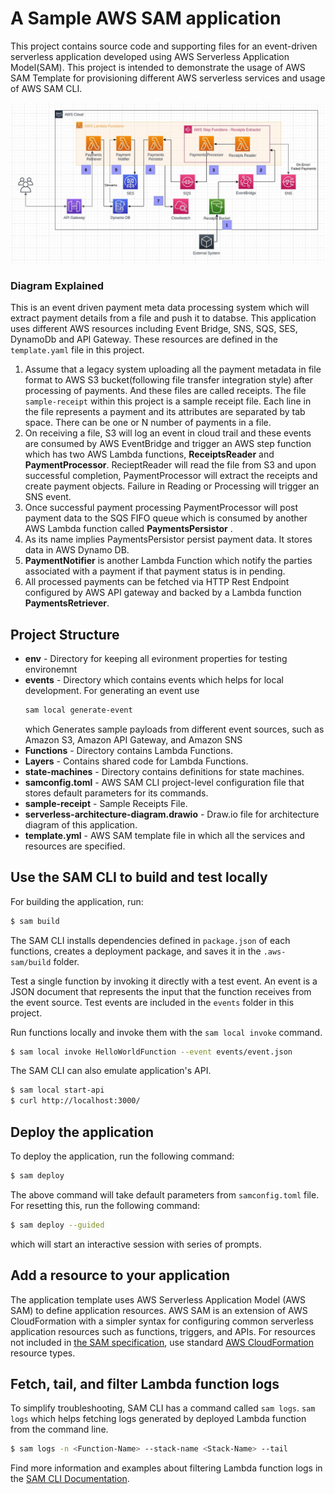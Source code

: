 # A Sample AWS SAM application

This project contains source code and supporting files for an event-driven serverless application developed using AWS Serverless Application Model(SAM). This project is intended to demonstrate the usage of AWS SAM Template for provisioning different AWS serverless services and usage of AWS SAM CLI.


![](serverless-architecture-diagram.jpg?raw=true)

### Diagram Explained

This is an event driven payment meta data processing system which will extract payment details from a file and push it to databse. This application uses different AWS resources including Event Bridge, SNS, SQS, SES, DynamoDb and API Gateway. These resources are defined in the `template.yaml` file in this project. 

1. Assume that a legacy system uploading all the payment metadata in file format to AWS S3 bucket(following file transfer integration style) after processing of payments. And these files are called receipts. The file `sample-receipt` within this project is a sample receipt file. Each line in the file represents a payment and its attributes are separated by tab space. There can be one or N number of payments in a file.
2. On receiving a file, S3 will log an event in cloud trail and these events are consumed by AWS EventBridge and trigger an AWS step function which has two AWS Lambda functions, **ReceiptsReader** and **PaymentProcessor**.
RecieptReader will read the file from S3 and upon successful completion, PaymentProcessor will extract the receipts and create payment objects. Failure in Reading or Processing will trigger an SNS event.
3. Once successful payment processing PaymentProcessor will post payment data to the SQS FIFO queue which is consumed by another AWS Lambda function called **PaymentsPersistor** . 
4. As its name implies PaymentsPersistor persist payment data. It stores data in AWS Dynamo DB.
5. **PaymentNotifier** is another Lambda Function which notify the parties associated with a payment if that payment status is in pending.
6. All processed payments can be fetched via HTTP Rest Endpoint configured by AWS API gateway and backed by a Lambda function **PaymentsRetriever**. 

## Project Structure

* **env** - Directory for keeping all evironment properties for testing environemnt
* **events** - Directory which contains events which helps for local development. For generating an event use 
  ```bash
  sam local generate-event
  ```
  which Generates sample payloads from different event sources, such as Amazon S3, Amazon API Gateway, and Amazon SNS
* **Functions** - Directory contains Lambda Functions.
* **Layers** - Contains shared code for Lambda Functions.
* **state-machines** - Directory contains definitions for state machines.
* **samconfig.toml** - AWS SAM CLI project-level configuration file that stores default parameters for its commands.
* **sample-receipt** - Sample Receipts File.
* **serverless-architecture-diagram.drawio** - Draw.io file for architecture diagram of this application.
* **template.yml** - AWS SAM template file in which all the services and resources are specified.

## Use the SAM CLI to build and test locally

For building the application, run:

```bash
$ sam build
```

The SAM CLI installs dependencies defined in `package.json` of each functions, creates a deployment package, and saves it in the `.aws-sam/build` folder.

Test a single function by invoking it directly with a test event. An event is a JSON document that represents the input that the function receives from the event source. Test events are included in the `events` folder in this project.

Run functions locally and invoke them with the `sam local invoke` command.

```bash
$ sam local invoke HelloWorldFunction --event events/event.json
```

The SAM CLI can also emulate application's API. 

```bash
$ sam local start-api
$ curl http://localhost:3000/
```

## Deploy the application

To deploy the application, run the following command:

```bash
$ sam deploy
```
The above command will take default parameters from `samconfig.toml` file.  For resetting this, run the following command:

```bash
$ sam deploy --guided
```
which will start an interactive session with series of prompts.

## Add a resource to your application
The application template uses AWS Serverless Application Model (AWS SAM) to define application resources. AWS SAM is an extension of AWS CloudFormation with a simpler syntax for configuring common serverless application resources such as functions, triggers, and APIs. For resources not included in [the SAM specification](https://github.com/awslabs/serverless-application-model/blob/master/versions/2016-10-31.md), use standard [AWS CloudFormation](https://docs.aws.amazon.com/AWSCloudFormation/latest/UserGuide/aws-template-resource-type-ref.html) resource types.

## Fetch, tail, and filter Lambda function logs

To simplify troubleshooting, SAM CLI has a command called `sam logs`. `sam logs` which helps fetching logs generated by deployed Lambda function from the command line. 

```bash
$ sam logs -n <Function-Name> --stack-name <Stack-Name> --tail
```

Find more information and examples about filtering Lambda function logs in the [SAM CLI Documentation](https://docs.aws.amazon.com/serverless-application-model/latest/developerguide/serverless-sam-cli-logging.html).
